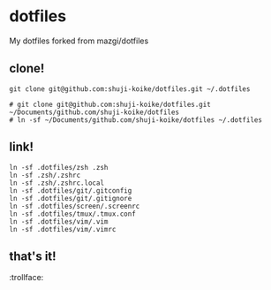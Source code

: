 # dotfiles
My dotfiles forked from mazgi/dotfiles

## clone!

```
git clone git@github.com:shuji-koike/dotfiles.git ~/.dotfiles

# git clone git@github.com:shuji-koike/dotfiles.git ~/Documents/github.com/shuji-koike/dotfiles
# ln -sf ~/Documents/github.com/shuji-koike/dotfiles ~/.dotfiles
```

## link!

```
ln -sf .dotfiles/zsh .zsh
ln -sf .zsh/.zshrc
ln -sf .zsh/.zshrc.local
ln -sf .dotfiles/git/.gitconfig
ln -sf .dotfiles/git/.gitignore
ln -sf .dotfiles/screen/.screenrc
ln -sf .dotfiles/tmux/.tmux.conf
ln -sf .dotfiles/vim/.vim
ln -sf .dotfiles/vim/.vimrc
```

## that's it!

:trollface:
